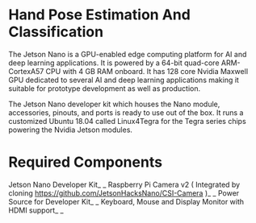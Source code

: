 # Hand Pose Estimation And Classification

The Jetson Nano is a GPU-enabled edge computing platform for AI and deep learning applications. It is powered by a 64-bit quad-core ARM-CortexA57 CPU with 4 GB RAM onboard. It has 128 core Nvidia Maxwell GPU dedicated to several AI and deep learning applications making it suitable for prototype development as well as production.

The Jetson Nano developer kit which houses the Nano module, accessories, pinouts, and ports is ready to use out of the box. It runs a customized Ubuntu 18.04 called Linux4Tegra for the Tegra series chips powering the Nvidia Jetson modules.

# Required Components
Jetson Nano Developer Kit_ _
Raspberry Pi Camera v2 ( Integrated by cloning https://github.com/JetsonHacksNano/CSI-Camera )_ _
Power Source for Developer Kit_ _
Keyboard, Mouse and Display Monitor with HDMI support_ _
